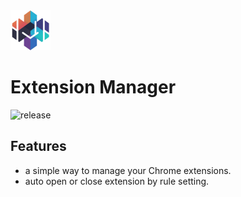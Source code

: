 <img src="src/assets/img/icon-128.png" width="64"/>

# Extension Manager

![release](https://img.shields.io/github/v/release/JasonGrass/auto-extension-manager)

## Features

- a simple way to manage your Chrome extensions.
- auto open or close extension by rule setting.

